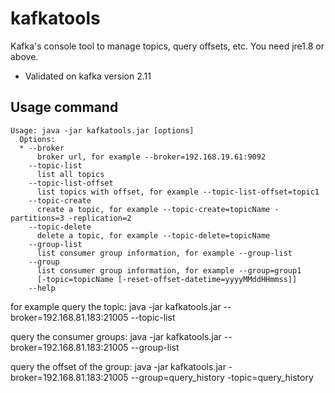 # kafkatools

Kafka's console tool to manage topics, query offsets, etc.
You need jre1.8 or above.

 - Validated on kafka version 2.11

## Usage command
```
Usage: java -jar kafkatools.jar [options]
  Options:
  * --broker
      broker url, for example --broker=192.168.19.61:9092
    --topic-list
      list all topics
    --topic-list-offset
      list topics with offset, for example --topic-list-offset=topic1
    --topic-create
      create a topic, for example --topic-create=topicName -partitions=3 -replication=2 
    --topic-delete
      delete a topic, for example --topic-delete=topicName
    --group-list
      list consumer group information, for example --group-list
    --group
      list consumer group information, for example --group=group1 
      [-topic=topicName [-reset-offset-datetime=yyyyMMddHHmmss]] 
    --help
```

for example
 query the topic:
 java -jar kafkatools.jar --broker=192.168.81.183:21005 --topic-list

 query the consumer groups:
 java -jar kafkatools.jar --broker=192.168.81.183:21005 --group-list

 query the offset of the group:
 java -jar kafkatools.jar -broker=192.168.81.183:21005 --group=query_history -topic=query_history
